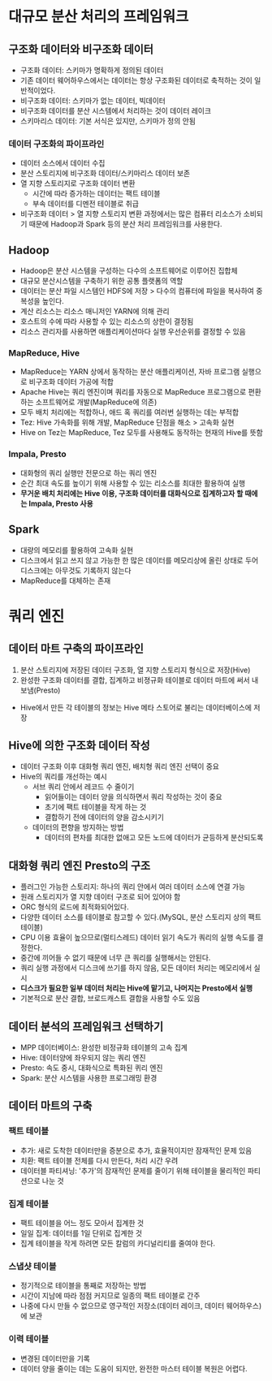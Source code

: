 # 대규모 분산 처리의 프레임워크
## 구조화 데이터와 비구조화 데이터
- 구조화 데이터: 스키마가 명확하게 정의된 데이터
- 기존 데이터 웨어하우스에서는 데이터는 항상 구조화된 데이터로 축적하는 것이 일반적이었다.
- 비구조화 데이터: 스키마가 없는 데이터, 빅데이터
- 비구조화 데이터를 분산 시스템에서 처리하는 것이 데이터 레이크
- 스키마리스 데이터: 기본 서식은 있지만, 스키마가 정의 안됨

### 데이터 구조화의 파이프라인
- 데이터 소스에서 데이터 수집
- 분산 스토리지에 비구조화 데이터/스키마리스 데이터 보존
- 열 지향 스토리지로 구조화 데이터 변환
  - 시간에 따라 증가하는 데이터는 팩트 테이블
  - 부속 데이터를 디멘전 테이블로 취급
- 비구조화 데이터 > 열 지향 스토리지 변환 과정에서는 많은 컴퓨터 리소스가 소비되기 때문에 Hadoop과 Spark 등의 분산 처리 프레임워크를 사용한다.

## Hadoop
- Hadoop은 분산 시스템을 구성하는 다수의 소프트웨어로 이루어진 집합체
- 대규모 분산시스템을 구축하기 위한 공통 플랫폼의 역할
- 데이터는 분산 파일 시스템인 HDFS에 저장 > 다수의 컴퓨터에 파일을 복사하여 중복성을 높인다.
- 계산 리소스는 리소스 매니저인 YARN에 의해 관리
- 호스트의 수에 따라 사용할 수 있는 리소스의 상한이 결정됨
- 리소스 관리자를 사용하면 애플리케이션마다 실행 우선순위를 결정할 수 있음
### MapReduce, Hive
- MapReduce는 YARN 상에서 동작하는 분산 애플리케이션, 자바 프로그램 실행으로 비구조화 데이터 가공에 적합
- Apache Hive는 쿼리 엔진이며 쿼리를 자동으로 MapReduce 프로그램으로 편환하는 소프트웨어로 개발(MapReduce에 의존)
- 모두 배치 처리에는 적합하나, 애드 혹 쿼리를 여러번 실행하는 데는 부적합
- Tez: Hive 가속화를 위해 개발, MapReduce 단점을 해소 > 고속화 실현
- Hive on Tez는 MapReduce, Tez 모두를 사용해도 동작하는 현재의 Hive를 뜻함
### Impala, Presto
- 대화형의 쿼리 실행만 전문으로 하는 쿼리 엔진
- 순간 최대 속도를 높이기 위해 사용할 수 있는 리소스를 최대한 활용하여 실행
- **무거운 배치 처리에는 Hive 이용, 구조화 데이터를 대화식으로 집계하고자 할 때에는 Impala, Presto 사용**

## Spark
- 대량의 메모리를 활용하여 고속화 실현
- 디스크에서 읽고 쓰지 않고 가능한 한 많은 데이터를 메모리상에 올린 상태로 두어 디스크에는 아무것도 기록하지 않는다
- MapReduce를 대체하는 존재


# 쿼리 엔진
## 데이터 마트 구축의 파이프라인
1. 분산 스토리지에 저장된 데이터 구조화, 열 지향 스토리지 형식으로 저장(Hive)
2. 완성한 구조화 데이터를 결합, 집계하고 비졍규화 테이블로 데이터 마트에 써서 내보냄(Presto)
- Hive에서 만든 각 테이블의 정보는 Hive 메타 스토어로 불리는 데이터베이스에 저장

## Hive에 의한 구조화 데이터 작성
- 데이터 구조화 이후 대화형 쿼리 엔진, 배치형 쿼리 엔진 선택이 중요
- Hive의 쿼리를 개선하는 예시
  - 서브 쿼리 안에서 레코드 수 줄이기
    - 읽어들이는 데이터 양을 의식하면서 쿼리 작성하는 것이 중요
    - 초기에 팩트 테이블을 작게 하는 것
    - 결합하기 전에 데이터의 양을 감소시키기
  - 데이터의 편향을 방지하는 방법
    - 데이터의 편차를 최대한 없애고 모든 노드에 데이터가 균등하게 분산되도록

## 대화형 쿼리 엔진 Presto의 구조
- 플러그인 가능한 스토리지: 하나의 쿼리 안에서 여러 데이터 소스에 연결 가능
- 원래 스토리지가 열 지향 데이터 구조로 되어 있어야 함
- ORC 형식의 로드에 최적화되어있다.
- 다양한 데이터 소스를 테이블로 참고할 수 있다.(MySQL, 분산 스토리지 상의 팩트 테이블)
- CPU 이용 효율이 높으므로(멀티스레드) 데이터 읽기 속도가 쿼리의 실행 속도를 결정한다.
- 중간에 끼어들 수 없기 때문에 너무 큰 쿼리를 실행해서는 안된다.
- 쿼리 실행 과정에서 디스크에 쓰기를 하지 않음, 모든 데이터 처리는 메모리에서 실시
- **디스크가 필요한 일부 데이터 처리는 Hive에 맡기고, 나머지는 Presto에서 실행**
- 기본적으로 분산 결합, 브로드캐스트 결합을 사용할 수도 있음

## 데이터 분석의 프레임워크 선택하기
- MPP 데이터베이스: 완성한 비정규화 테이블의 고속 집계
- Hive: 데이터양에 좌우되지 않는 쿼리 엔진
- Presto: 속도 중시, 대화식으로 특화된 퀴리 엔진
- Spark: 분산 시스템을 사용한 프로그래밍 환경

## 데이터 마트의 구축
### 팩트 테이블
- 추가: 새로 도착한 데이터만을 증분으로 추가, 효율적이지만 잠재적인 문제 있음
- 치환: 팩트 테이블 전체를 다시 만든다, 처리 시간 우려
- 데이터블 파티셔닝: '추가'의 잠재적인 문제를 줄이기 위해 테이블을 물리적인 파티션으로 나눈 것

### 집계 테이블
- 팩트 테이블을 어느 정도 모아서 집계한 것
- 일일 집계: 데이터를 1일 단위로 집계한 것
- 집계 테이블을 작게 하려면 모든 칼럼의 카디널리티를 줄여야 한다.

### 스냅샷 테이블
- 정기적으로 테이블을 통째로 저장하는 방법
- 시간이 지남에 따라 점점 커지므로 일종의 팩트 테이블로 간주
- 나중에 다시 만들 수 없으므로 영구적인 저장소(데이터 레이크, 데이터 웨어하우스)에 보관
  
### 이력 테이블
- 변경된 데이터만을 기록
- 데이터 양을 줄이는 데는 도움이 되지만, 완전한 마스터 테이블 복원은 어렵다.
